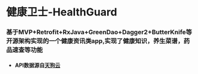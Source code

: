 # 健康卫士-HealthGuard
### 基于MVP+Retrofit+RxJava+GreenDao+Dagger2+ButterKnife等开源架构实现的一个健康资讯类app,实现了健康知识，养生菜谱，药品速查等功能

* #### API数据源自[天狗云](http://www.tngou.net)
